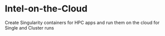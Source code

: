 # Intel-on-the-Cloud
Create Singularity containers for HPC apps and run them on the cloud for Single and Cluster runs
